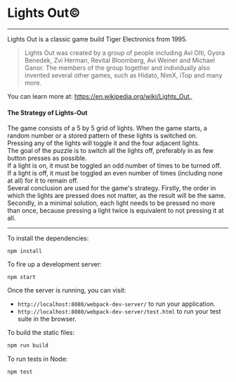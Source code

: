 # Lights Out&copy;
---

Lights Out is a classic game build Tiger Electronics from 1995.  

>Lights Out was created by a group of people including Avi Olti, Gyora Benedek, Zvi Herman, Revital Bloomberg, Avi Weiner and Michael Ganor. The members of the group together and individually also invented several other games, such as Hidato, NimX, iTop and many more.

You can learn more at: https://en.wikipedia.org/wiki/Lights_Out_  

#### The Strategy of Lights-Out

The game consists of a 5 by 5 grid of lights. When the game starts, a random number or a stored pattern of these lights is switched on.  
Pressing any of the lights will toggle it and the four adjacent lights.  
The goal of the puzzle is to switch all the lights off, preferably in as few button presses as possible.  
If a light is on, it must be toggled an odd number of times to be turned off.  
If a light is off, it must be toggled an even number of times (including none at all) for it to remain off.  
Several conclusion are used for the game's strategy. Firstly, the order in which the lights are pressed does not matter, as the result will be the same.  
Secondly, in a minimal solution, each light needs to be pressed no more than once, because pressing a light twice is equivalent to not pressing it at all.

---

To install the dependencies:

```
npm install
```

To fire up a development server:

```
npm start
```

Once the server is running, you can visit:

* `http://localhost:8080/webpack-dev-server/` to run your application.
* `http://localhost:8080/webpack-dev-server/test.html` to run your test suite in the browser.

To build the static files:

```js
npm run build
```


To run tests in Node:

```js
npm test
```

